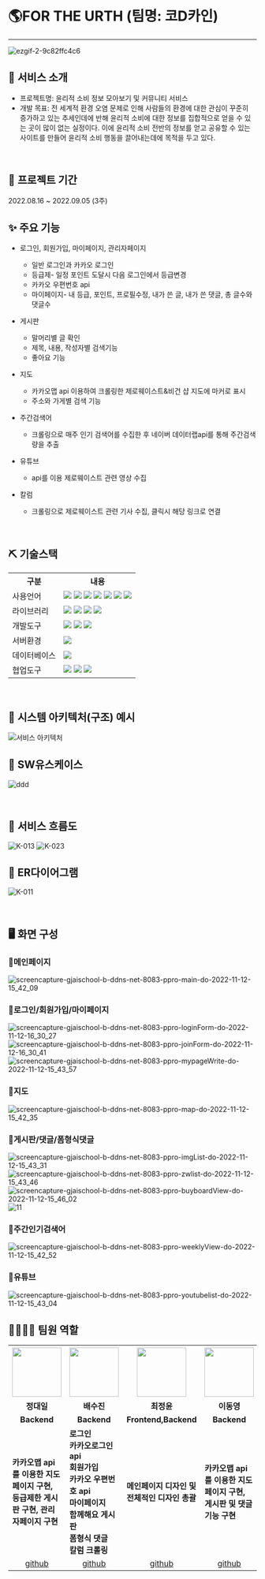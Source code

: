 #  🌎FOR THE URTH (팀명: 코D카인)
---
![ezgif-2-9c82ffc4c6](https://user-images.githubusercontent.com/108103279/189067039-6123b9ff-e77e-4dbf-a5c7-84b842e8a0ae.gif)

## 👀 서비스 소개
* 프로젝트명:  윤리적 소비 정보 모아보기 및 커뮤니티 서비스
* 개발 목표: 전 세계적 환경 오염 문제로 인해 사람들의 환경에 대한 관심이 꾸준히 증가하고 있는 추세인데에 반해 
윤리적 소비에 대한 정보를 집합적으로 얻을 수 있는 곳이 많이 없는 실정이다. 
이에 윤리적 소비 전반의 정보를 얻고 공유할 수 있는 사이트를 만들어 윤리적 소비 행동을 끌어내는데에 목적을 두고 있다. 

<br>

## 📅 프로젝트 기간
2022.08.16 ~ 2022.09.05 (3주)
<br>

## ✨ 주요 기능

* 로그인, 회원가입, 마이페이지, 관리자페이지
     * 일반 로그인과 카카오 로그인
     * 등급제- 일정 포인트 도달시 다음 로그인에서 등급변경
     * 카카오 우편번호 api
     * 마이페이지- 내 등급, 포인트, 프로필수정, 내가 쓴 글, 내가 쓴 댓글, 총 글수와 댓글수
* 게시판
    * 말머리별 글 확인
    * 제목, 내용, 작성자별 검색기능
    * 좋아요 기능
    
* 지도
    * 카카오맵 api 이용하여 크롤링한 제로웨이스트&비건 샵 지도에 마커로 표시
    * 주소와 가게별 검색 기능
* 주간검색어
    * 크롤링으로 매주 인기 검색어를 수집한 후 네이버 데이터랩api를 통해 주간검색량을 추출
* 유튜브
    * api를 이용 제로웨이스트 관련 영상 수집
* 칼럼
    * 크롤링으로 제로웨이스트 관련 기사 수집, 클릭시 해당 링크로 연결

<br>

## ⛏️ 기술스택
<table>
    <tr>
        <th>구분</th>
        <th>내용</th>
    </tr>
    <tr>
        <td>사용언어</td>
        <td>
            <img src="https://img.shields.io/badge/Java-007396?style=for-the-badge&logo=java&logoColor=white"/>
            <img src="https://img.shields.io/badge/HTML5-E34F26?style=for-the-badge&logo=HTML5&logoColor=white"/>
            <img src="https://img.shields.io/badge/CSS3-1572B6?style=for-the-badge&logo=CSS3&logoColor=white"/>
            <img src="https://img.shields.io/badge/JavaScript-F7DF1E?style=for-the-badge&logo=JavaScript&logoColor=white"/>
            <img src="https://img.shields.io/badge/JSON-000000?style=for-the-badge&logo=JSON&logoColor=white"/>
            <img src="https://img.shields.io/badge/Python-3776AB?style=for-the-badge&logo=Python&logoColor=white"/>
            <img src="https://img.shields.io/badge/jQuery-0769AD?style=for-the-badge&logo=jQuery&logoColor=white"/>     
        </td>
    </tr>
    <tr>
        <td>라이브러리</td>
        <td>
            <img src="https://img.shields.io/badge/BootStrap-7952B3?style=for-the-badge&logo=BootStrap&logoColor=white"/>
            <img src="https://img.shields.io/badge/KakaoMap-FFCD00?style=for-the-badge&logo=Kakao&logoColor=white"/>
            <img src="https://img.shields.io/badge/Kakao-FFCD00?style=for-the-badge&logo=Kakao&logoColor=white"/>
            <img src="https://img.shields.io/badge/Naver-03C75A?style=for-the-badge&logo=Naver&logoColor=white"/>
        </td>
    </tr>
    <tr>
        <td>개발도구</td>
        <td>
            <img src="https://img.shields.io/badge/Eclipse-44A833?style=for-the-badge&logo=Eclipse&logoColor=white"/>
            <img src="https://img.shields.io/badge/Anaconda-A22846?style=for-the-badge&logo=Anaconda&logoColor=white"/>
            <img src="https://img.shields.io/badge/VSCode-007ACC?style=for-the-badge&logo=VisualStudioCode&logoColor=white"/>
        </td>
    </tr>
    <tr>
        <td>서버환경</td>
        <td>
            <img src="https://img.shields.io/badge/Apache Tomcat-D22128?style=for-the-badge&logo=Apache Tomcat&logoColor=white"/>            
        </td>
    </tr>
    <tr>
        <td>데이터베이스</td>
        <td>
            <img src="https://img.shields.io/badge/Oracle 11g-F80000?style=for-the-badge&logo=Oracle&logoColor=white"/>
        </td>
    </tr>
    <tr>
        <td>협업도구</td>
        <td>
            <img src="https://img.shields.io/badge/Git-F05032?style=for-the-badge&logo=Git&logoColor=white"/>
            <img src="https://img.shields.io/badge/GitHub-181717?style=for-the-badge&logo=GitHub&logoColor=white"/>
            <img src="https://img.shields.io/badge/Notion-000000?style=for-the-badge&logo=Notion&logoColor=white"/>
        </td>
    </tr>
</table>


<br>

## 🔗 시스템 아키텍처(구조) 예시 
![서비스 아키텍처](https://user-images.githubusercontent.com/25995055/169925538-15867bd9-aa0b-42fc-a39b-88981e926e51.png)
<br>

## 📌 SW유스케이스
![ddd](https://user-images.githubusercontent.com/108103279/189812729-56e0328f-ab1d-430f-8fbf-26f3a8483628.png)


<br>

## 📌 서비스 흐름도
![K-013](https://user-images.githubusercontent.com/108103279/189064221-4b7e02fd-683a-4618-900d-333abde5c46c.jpg)
![K-023](https://user-images.githubusercontent.com/108103279/189068303-de04cc04-3854-4a00-859b-708abfa27301.jpg)
<br>

## 📌 ER다이어그램
![K-011](https://user-images.githubusercontent.com/108103279/189063570-840cc1f9-0cd5-4cef-9fc1-21c94a573553.jpg)

<br>

## 🖥️ 화면 구성
### 🌿메인페이지
![screencapture-gjaischool-b-ddns-net-8083-ppro-main-do-2022-11-12-15_42_09](https://user-images.githubusercontent.com/108103279/201462852-fc5792f9-592c-4062-be1d-316ab5a42c98.png)
<br>

### 🌿로그인/회원가입/마이페이지
![screencapture-gjaischool-b-ddns-net-8083-ppro-loginForm-do-2022-11-12-16_30_27](https://user-images.githubusercontent.com/108103279/201463189-67a87b5b-b1a3-4562-8ca2-af28033e41c8.png)
![screencapture-gjaischool-b-ddns-net-8083-ppro-joinForm-do-2022-11-12-16_30_41](https://user-images.githubusercontent.com/108103279/201463151-cde3c44f-db86-4391-85e1-2d857df73505.png)
![screencapture-gjaischool-b-ddns-net-8083-ppro-mypageWrite-do-2022-11-12-15_43_57](https://user-images.githubusercontent.com/108103279/201461686-3849a40b-3485-4af7-b473-9485a02c9173.png)
<br>

### 🌿지도
![screencapture-gjaischool-b-ddns-net-8083-ppro-map-do-2022-11-12-15_42_35](https://user-images.githubusercontent.com/108103279/201462870-02033c86-d698-47ea-864f-101633323a09.png)
<br>

### 🌿게시판/댓글/폼형식댓글
![screencapture-gjaischool-b-ddns-net-8083-ppro-imgList-do-2022-11-12-15_43_31](https://user-images.githubusercontent.com/108103279/201463090-f5b11ee6-01be-4ec7-9a4f-2b5343bf479d.png)
![screencapture-gjaischool-b-ddns-net-8083-ppro-zwlist-do-2022-11-12-15_43_46](https://user-images.githubusercontent.com/108103279/201461748-51e60693-fa69-4373-a96d-c995d216a08b.png)
![screencapture-gjaischool-b-ddns-net-8083-ppro-buyboardView-do-2022-11-12-15_46_02](https://user-images.githubusercontent.com/108103279/201463021-256a9ff5-44bf-46ae-bb09-3dcd39f500d0.png)
![11](https://user-images.githubusercontent.com/108103279/201462995-a193c44c-5740-4487-9efa-2ddac3d1f30d.png)
<br>

### 🌿주간인기검색어
![screencapture-gjaischool-b-ddns-net-8083-ppro-weeklyView-do-2022-11-12-15_42_52](https://user-images.githubusercontent.com/108103279/201462892-6f6ccd80-4d9f-41ba-b355-c5921c3bb6ac.png)
<br>

### 🌿유튜브
![screencapture-gjaischool-b-ddns-net-8083-ppro-youtubelist-do-2022-11-12-15_43_04](https://user-images.githubusercontent.com/108103279/201462931-9ae9ccd6-2d8e-401c-b9f2-cbbd4a25921b.png)
<br>


## 👨‍👩‍👧‍👦 팀원 역할
<table>
  <tr>
    <th width="16.6%"align="center"><img src="https://user-images.githubusercontent.com/108103279/189080942-d9b161de-161f-42d9-8168-1535413d0fa5.png" width="100" height="100"/></th>
    <th width="16.6%" align="center"><img src="https://user-images.githubusercontent.com/108103279/189081182-05274d71-ad5c-46c1-9c0a-e5b41408ef72.png" width="100" height="100"/></th>
    <th width="16.6%"align="center"><img src="https://user-images.githubusercontent.com/108103279/189081198-dbba5d1b-a3e8-4ed3-969a-9bbfbd2ad9b6.png" width="100" height="100"/></th>
    <th width="16.6%"align="center"><img src="https://user-images.githubusercontent.com/108103279/189081256-f6d433aa-c9cf-4b46-a384-e4c0ab40f7c6.png" width="100" height="100"/></th>
    <th width="16.6%" align="center"><img src="https://user-images.githubusercontent.com/108103279/189081212-a0536579-14cc-4e35-a923-dcfb5c9aad30.png" width="100" height="100"/></th>
    <th width="16.6%" align="center"><img src="https://user-images.githubusercontent.com/108103279/189081168-a387ccb9-a4d9-40ba-8419-1955d76ddf56.png" width="100" height="100"/></th>
  </tr>
  <tr>
    <td width="16.6%" align="center"><strong>정대일</strong></td>
    <td width="16.6%" align="center"><strong>배수진</strong></td>
    <td width="16.6%" align="center"><strong>최정윤</strong></td>
    <td width="16.6%" align="center"><strong>이동영</strong></td>
    <td width="16.6%" align="center"><strong>정유리</strong></td>
    <td width="16.6%" align="center"><strong>임형종</strong></td>
  </tr>
  <tr>
    <td align="center"><b>Backend</b></td>
    <td align="center"><b>Backend</b></td>
    <td align="center"><b>Frontend,Backend</b></td>
    <td align="center"><b>Backend</b></td>
    <td align="center"><b>Backend</b></td>
    <td align="center"><b>Backend</b></td>
  </tr>
 <tr>
    <td align="left"><b>카카오맵 api를 이용한 지도 페이지 구현, 등급제한 게시판 구현, 관리자페이지 구현<br></b></td>
    <td align="left"><b>로그인<br>카카오로그인api<br>회원가입<br>카카오 우편번호 api<br>마이페이지<br>함께해요 게시판<br>폼형식 댓글<br>칼럼 크롤링</b></td>
    <td align="left"><b>메인페이지 디자인 및 전체적인 디자인 총괄<br></b></td>
    <td align="left"><b>카카오맵 api를 이용한 지도 페이지 구현, 게시판 및 댓글 기능 구현<br></b></td>
    <td align="left"><b>회원가입&칼럼&실천해요 게시판 디자인<br>회원가입 중복체크기능<br>마이페이지 회원정보 수정<br>회원 탈퇴<br>PPT제작<br></b></td>
    <td align="left"><b>유튜브페이지, 게시판 및 댓글 기능 구현<br></b></td>
  </tr>
  <tr>
    <td align="center"><a href="https://github.com/Arcana12" target='_blank'>github</a></td>
    <td align="center"><a href="https://github.com/suuuuuejin" target='_blank'>github</a></td>
    <td align="center"><a href="https://github.com/Amarinnn" target='_blank'>github</a></td>
    <td align="center"><a href="https://github.com/ldy28" target='_blank'>github</a></td>
    <td align="center"><a href="https://github.com/magnetic8 " target='_blank'>github</a></td>
    <td align="center"><a href="https://github.com/imhyeongjong " target='_blank'>github</a></td>
  </tr>
</table>
<br>
